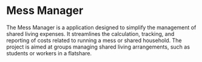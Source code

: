 # Mess Manager

The Mess Manager is a application designed to simplify the management of shared living expenses. It streamlines the calculation, tracking, and reporting of costs related to running a mess or shared household. The project is aimed at groups managing shared living arrangements, such as students or workers in a flatshare.
